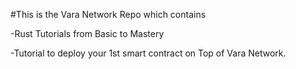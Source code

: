 #This is the Vara Network Repo which contains 


-Rust Tutorials from Basic to Mastery 

-Tutorial to deploy your 1st smart contract on Top of  Vara Network.
